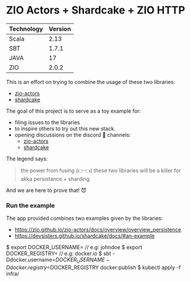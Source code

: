 # ZIO Actors + Shardcake + ZIO HTTP
| Technology | Version |
|------------|---------|
| Scala      | 2.13    |
| SBT        | 1.7.1   |
| JAVA       | 17      |
| ZIO        | 2.0.2   |

This is an effort on trying to combine the usage of these two libraries:
- [zio-actors](https://zio.github.io/zio-actors/)
- [shardcake](https://devsisters.github.io/shardcake/)

The goal of this project is to serve as a toy example for:
- filing issues to the libraries
- to inspire others to try out this new stack.
- opening discussions on the discord 👾 channels:
    + [zio-actors](https://discord.gg/fQdPv8JX)
    + [shardcake](https://discord.gg/4MuKJryZ)

The legend says:
> the power from fusing (👉👈) these two libraries will be a killer for akka persistance + sharding.

And we are here to prove that! 😈

### Run the example
The app provided combines two examples given by the libraries:
- https://zio.github.io/zio-actors/docs/overview/overview_persistence
- https://devsisters.github.io/shardcake/docs/#an-example

$ export DOCKER_USERNAME=<username>  // e.g: johndoe
$ export DOCKER_REGISTRY=<registry>  // e.g: docker.io
$ sbt -Ddocker.username=$DOCKER_USERNAME -Ddocker.registry=$DOCKER_REGISTRY docker:publish
$ kubectl apply -f infra/
